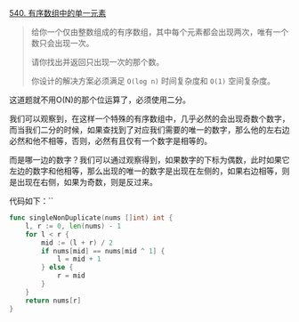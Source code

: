 [540. 有序数组中的单一元素](https://leetcode.cn/problems/single-element-in-a-sorted-array/)

> 给你一个仅由整数组成的有序数组，其中每个元素都会出现两次，唯有一个数只会出现一次。
>
> 请你找出并返回只出现一次的那个数。
>
> 你设计的解决方案必须满足 `O(log n)` 时间复杂度和 `O(1)` 空间复杂度。

这道题就不用O(N)的那个位运算了，必须使用二分。

我们可以观察到，在这样一个特殊的有序数组中，几乎必然的会出现奇数个数字，而当我们二分的时候，如果查找到了对应我们需要的唯一的数字，那么他的左右边必然和他不相等，否则，必然有且仅有一个数字是相等的。

而是哪一边的数字？我们可以通过观察得到，如果数字的下标为偶数，此时如果它左边的数字和他相等，那么出现的唯一的数字是出现在左侧的，如果右边相等，则是出现在右侧，如果为奇数，则是反过来。

代码如下：``

```go
func singleNonDuplicate(nums []int) int {
    l, r := 0, len(nums) - 1
    for l < r {
        mid := (l + r) / 2
        if nums[mid] == nums[mid ^ 1] {
            l = mid + 1
        } else {
            r = mid
        }
    }
    return nums[r]
}
```


